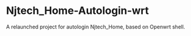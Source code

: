 # Njtech_Home-Autologin-wrt
A relaunched project for autologin Njtech_Home, based on Openwrt shell.
